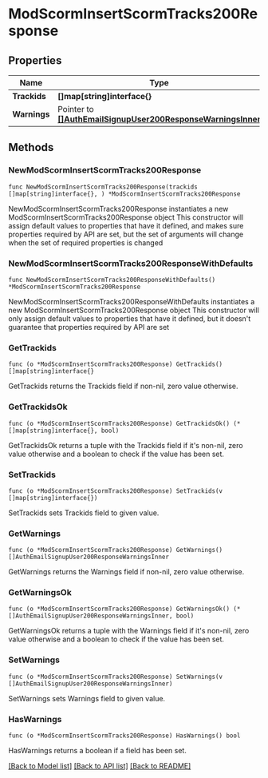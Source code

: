 # ModScormInsertScormTracks200Response

## Properties

Name | Type | Description | Notes
------------ | ------------- | ------------- | -------------
**Trackids** | **[]map[string]interface{}** |  | 
**Warnings** | Pointer to [**[]AuthEmailSignupUser200ResponseWarningsInner**](AuthEmailSignupUser200ResponseWarningsInner.md) |  | [optional] 

## Methods

### NewModScormInsertScormTracks200Response

`func NewModScormInsertScormTracks200Response(trackids []map[string]interface{}, ) *ModScormInsertScormTracks200Response`

NewModScormInsertScormTracks200Response instantiates a new ModScormInsertScormTracks200Response object
This constructor will assign default values to properties that have it defined,
and makes sure properties required by API are set, but the set of arguments
will change when the set of required properties is changed

### NewModScormInsertScormTracks200ResponseWithDefaults

`func NewModScormInsertScormTracks200ResponseWithDefaults() *ModScormInsertScormTracks200Response`

NewModScormInsertScormTracks200ResponseWithDefaults instantiates a new ModScormInsertScormTracks200Response object
This constructor will only assign default values to properties that have it defined,
but it doesn't guarantee that properties required by API are set

### GetTrackids

`func (o *ModScormInsertScormTracks200Response) GetTrackids() []map[string]interface{}`

GetTrackids returns the Trackids field if non-nil, zero value otherwise.

### GetTrackidsOk

`func (o *ModScormInsertScormTracks200Response) GetTrackidsOk() (*[]map[string]interface{}, bool)`

GetTrackidsOk returns a tuple with the Trackids field if it's non-nil, zero value otherwise
and a boolean to check if the value has been set.

### SetTrackids

`func (o *ModScormInsertScormTracks200Response) SetTrackids(v []map[string]interface{})`

SetTrackids sets Trackids field to given value.


### GetWarnings

`func (o *ModScormInsertScormTracks200Response) GetWarnings() []AuthEmailSignupUser200ResponseWarningsInner`

GetWarnings returns the Warnings field if non-nil, zero value otherwise.

### GetWarningsOk

`func (o *ModScormInsertScormTracks200Response) GetWarningsOk() (*[]AuthEmailSignupUser200ResponseWarningsInner, bool)`

GetWarningsOk returns a tuple with the Warnings field if it's non-nil, zero value otherwise
and a boolean to check if the value has been set.

### SetWarnings

`func (o *ModScormInsertScormTracks200Response) SetWarnings(v []AuthEmailSignupUser200ResponseWarningsInner)`

SetWarnings sets Warnings field to given value.

### HasWarnings

`func (o *ModScormInsertScormTracks200Response) HasWarnings() bool`

HasWarnings returns a boolean if a field has been set.


[[Back to Model list]](../README.md#documentation-for-models) [[Back to API list]](../README.md#documentation-for-api-endpoints) [[Back to README]](../README.md)


